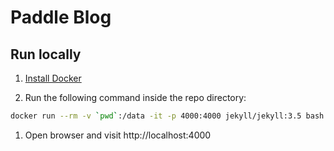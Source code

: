 # Paddle Blog

## Run locally

1. [Install Docker](https://docs.docker.com/docker-for-mac/install/)

1. Run the following command inside the repo directory:
  ```bash
  docker run --rm -v `pwd`:/data -it -p 4000:4000 jekyll/jekyll:3.5 bash -c 'cd /data && jekyll serve --watch'
  ```

1. Open browser and visit http://localhost:4000
